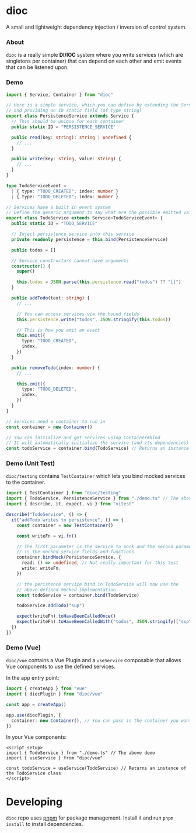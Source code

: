 # dioc

A small and lightweight dependency injection / inversion of control system.

### About

`dioc` is a really simple **DI/IOC** system where you write services (which are singletons per container) that can depend on each other and emit events that can be listened upon.

### Demo

```ts
import { Service, Container } from "dioc"

// Here is a simple service, which you can define by extending the Service class
// and providing an ID static field (of type string)
export class PersistenceService extends Service {
  // This should be unique for each container
  public static ID = "PERSISTENCE_SERVICE"

  public read(key: string): string | undefined {
    // ...
  }

  public write(key: string, value: string) {
    // ...
  }
}

type TodoServiceEvent =
  | { type: "TODO_CREATED"; index: number }
  | { type: "TODO_DELETED"; index: number }

// Services have a built in event system
// Define the generic argument to say what are the possible emitted values
export class TodoService extends Service<TodoServiceEvent> {
  public static ID = "TODO_SERVICE"

  // Inject persistence service into this service
  private readonly persistence = this.bind(PersistenceService)

  public todos = []

  // Service constructors cannot have arguments
  constructor() {
    super()

    this.todos = JSON.parse(this.persistence.read("todos") ?? "[]")
  }

  public addTodo(text: string) {
    // ...

    // You can access services via the bound fields
    this.persistence.write("todos", JSON.stringify(this.todos))

    // This is how you emit an event
    this.emit({
      type: "TODO_CREATED",
      index,
    })
  }

  public removeTodo(index: number) {
    // ...

    this.emit({
      type: "TODO_DELETED",
      index,
    })
  }
}

// Services need a container to run in
const container = new Container()

// You can initialize and get services using Container#bind
// It will automatically initialize the service (and its dependencies)
const todoService = container.bind(TodoService) // Returns an instance of TodoService
```

### Demo (Unit Test)

`dioc/testing` contains `TestContainer` which lets you bind mocked services to the container.

```ts
import { TestContainer } from "dioc/testing"
import { TodoService, PersistenceService } from "./demo.ts" // The above demo code snippet
import { describe, it, expect, vi } from "vitest"

describe("TodoService", () => {
  it("addTodo writes to persistence", () => {
    const container = new TestContainer()

    const writeFn = vi.fn()

    // The first parameter is the service to mock and the second parameter
    // is the mocked service fields and functions
    container.bindMock(PersistenceService, {
      read: () => undefined, // Not really important for this test
      write: writeFn,
    })

    // the peristence service bind in TodoService will now use the
    // above defined mocked implementation
    const todoService = container.bind(TodoService)

    todoService.addTodo("sup")

    expect(writeFn).toHaveBeenCalledOnce()
    expect(writeFn).toHaveBeenCalledWith("todos", JSON.stringify(["sup"]))
  })
})
```

### Demo (Vue)

`dioc/vue` contains a Vue Plugin and a `useService` composable that allows Vue components to use the defined services.

In the app entry point:

```ts
import { createApp } from "vue"
import { diocPlugin } from "dioc/vue"

const app = createApp()

app.use(diocPlugin, {
  container: new Container(), // You can pass in the container you want to provide to the components here
})
```

In your Vue components:

```vue
<script setup>
import { TodoService } from "./demo.ts" // The above demo
import { useService } from "dioc/vue"

const todoService = useService(TodoService) // Returns an instance of the TodoService class
</script>
```
# Developing
`dioc` repo uses [pnpm](https://pnpm.io/) for package management. Install it and run `pnpm install` to install dependencies.